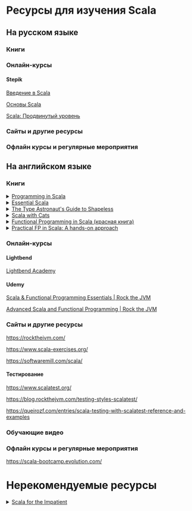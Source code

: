 # Ресурсы для изучения Scala

## На русском языке

### Книги

### Онлайн-курсы

#### Stepik

[Введение в Scala](https://stepik.org/course/16243/)

[Основы Scala](https://stepik.org/course/89974/)

[Scala: Продвинутый уровень](https://stepik.org/course/92864/)

### Сайты и другие ресурсы

### Офлайн курсы и регулярные мероприятия

## На английском языке

### Книги

<details><summary><a href="https://www.artima.com/shop/programming_in_scala_4ed">Programming in Scala</a></summary>
<p>
Книга от автора языка. Большая книга, подходящая для тех, кто видит скалу первый раз.
</p>
</details>

<details><summary><a href="https://underscore.io/books/essential-scala/">Essential Scala</a></summary>
<p>
Книга для начинающих.
</p>
</details>

<details><summary><a href="https://underscore.io/books/shapeless-guide/">The Type Astronaut's Guide to Shapeless</a></summary>
<p>
Книга про библиотеку Shapeless. Можно использовать вместо документации по этой библиотеки. Подробно описывает многие вещи, связанные с имплиситами и type-level программированием.
</p>
</details>

<details><summary><a href="https://underscore.io/books/scala-with-cats/">Scala with Cats</a></summary>
<p>
Книга про фукнкциональное программирование. Всё рассказывается с использованием библиотеки Cats. Подойдёт и как гайд по Cats, и как книга для тех, кто хочет освоить основы ФП.
</p>
</details>

<details><summary><a href="https://www.manning.com/books/functional-programming-in-scala">Functional Programming in Scala (красная книга)</a></summary>
<p>
Ещё одна книга про фукнкциональное программирование. Очень детальная, с большим количеством примеров. После её прочтения вы сможете сами написать свою библиотеку типа Cats с нуля.
</p>
</details>

<details><summary><a href="https://leanpub.com/pfp-scala">Practical FP in Scala: A hands-on approach</a></summary>
<p>
Книга про то, как используя библиотеки из Typelevel экосистемы писать реальные приложения в функциональном стиле.
</p>
</details>

### Онлайн-курсы

#### Lightbend

[Lightbend Academy](https://academy.lightbend.com/)

#### Udemy

[Scala & Functional Programming Essentials | Rock the JVM](https://www.udemy.com/course/rock-the-jvm-scala-for-beginners/)

[Advanced Scala and Functional Programming | Rock the JVM](https://www.udemy.com/course/advanced-scala/)

### Сайты и другие ресурсы

https://rockthejvm.com/

https://www.scala-exercises.org/

https://softwaremill.com/scala/

#### Тестирование

https://www.scalatest.org/

https://blog.rockthejvm.com/testing-styles-scalatest/

https://queirozf.com/entries/scala-testing-with-scalatest-reference-and-examples

### Обучающие видео

### Офлайн курсы и регулярные мероприятия

https://scala-bootcamp.evolution.com/

# Нерекомендуемые ресурсы

<details><summary><a href="https://horstmann.com/scala/">Scala for the Impatient</a></summary>
<p>
Книга по содержанию почти полностью повторяет книгу Programming in Scala, но значительно сокращена в плане контента. Многие вещи преподносятся без должного объяснения. Некоторые примеры откровенно вредные.
</p>
</details>
